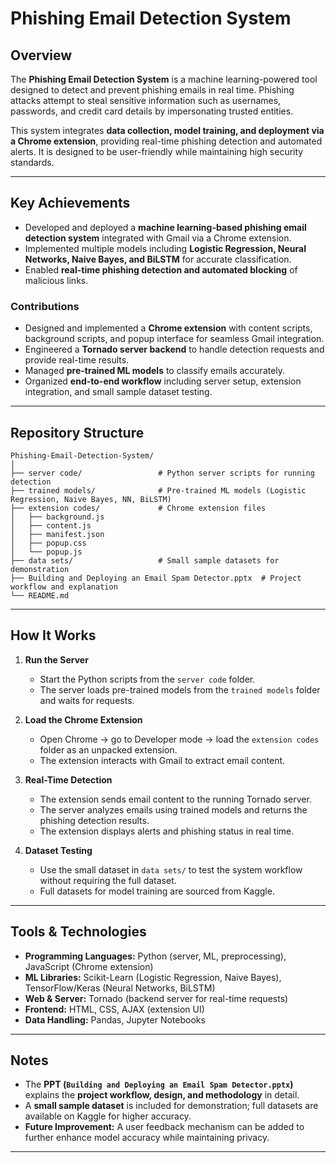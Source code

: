 # Phishing Email Detection System

## Overview
The **Phishing Email Detection System** is a machine learning-powered tool designed to detect and prevent phishing emails in real time. Phishing attacks attempt to steal sensitive information such as usernames, passwords, and credit card details by impersonating trusted entities.  

This system integrates **data collection, model training, and deployment via a Chrome extension**, providing real-time phishing detection and automated alerts. It is designed to be user-friendly while maintaining high security standards.

---

## Key Achievements
- Developed and deployed a **machine learning-based phishing email detection system** integrated with Gmail via a Chrome extension.  
- Implemented multiple models including **Logistic Regression, Neural Networks, Naive Bayes, and BiLSTM** for accurate classification.  
- Enabled **real-time phishing detection and automated blocking** of malicious links.  

### Contributions
- Designed and implemented a **Chrome extension** with content scripts, background scripts, and popup interface for seamless Gmail integration.  
- Engineered a **Tornado server backend** to handle detection requests and provide real-time results.  
- Managed **pre-trained ML models** to classify emails accurately.  
- Organized **end-to-end workflow** including server setup, extension integration, and small sample dataset testing.  

---

## Repository Structure
```
Phishing-Email-Detection-System/
│
├── server code/                 # Python server scripts for running detection
├── trained models/              # Pre-trained ML models (Logistic Regression, Naive Bayes, NN, BiLSTM)
├── extension codes/             # Chrome extension files
│   ├── background.js
│   ├── content.js
│   ├── manifest.json
│   ├── popup.css
│   └── popup.js
├── data sets/                   # Small sample datasets for demonstration
├── Building and Deploying an Email Spam Detector.pptx  # Project workflow and explanation
└── README.md
```

---

## How It Works
1. **Run the Server**  
   - Start the Python scripts from the `server code` folder.  
   - The server loads pre-trained models from the `trained models` folder and waits for requests.  

2. **Load the Chrome Extension**  
   - Open Chrome → go to Developer mode → load the `extension codes` folder as an unpacked extension.  
   - The extension interacts with Gmail to extract email content.  

3. **Real-Time Detection**  
   - The extension sends email content to the running Tornado server.  
   - The server analyzes emails using trained models and returns the phishing detection results.  
   - The extension displays alerts and phishing status in real time.  

4. **Dataset Testing**  
   - Use the small dataset in `data sets/` to test the system workflow without requiring the full dataset.  
   - Full datasets for model training are sourced from Kaggle.  

---

## Tools & Technologies
- **Programming Languages:** Python (server, ML, preprocessing), JavaScript (Chrome extension)  
- **ML Libraries:** Scikit-Learn (Logistic Regression, Naive Bayes), TensorFlow/Keras (Neural Networks, BiLSTM)  
- **Web & Server:** Tornado (backend server for real-time requests)  
- **Frontend:** HTML, CSS, AJAX (extension UI)  
- **Data Handling:** Pandas, Jupyter Notebooks  

---

## Notes
- The **PPT (`Building and Deploying an Email Spam Detector.pptx`)** explains the **project workflow, design, and methodology** in detail.  
- A **small sample dataset** is included for demonstration; full datasets are available on Kaggle for higher accuracy.  
- **Future Improvement:** A user feedback mechanism can be added to further enhance model accuracy while maintaining privacy.  

---

